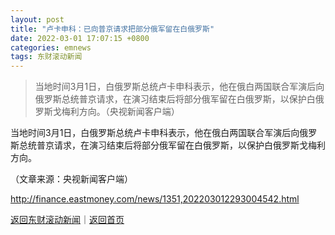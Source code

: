 ```yaml
---
layout: post
title: "卢卡申科：已向普京请求把部分俄军留在白俄罗斯"
date: 2022-03-01 17:07:15 +0800
categories: emnews
tags: 东财滚动新闻
---
```

> 当地时间3月1日，白俄罗斯总统卢卡申科表示，他在俄白两国联合军演后向俄罗斯总统普京请求，在演习结束后将部分俄军留在白俄罗斯，以保护白俄罗斯戈梅利方向。（央视新闻客户端）

<p>当地时间3月1日，白俄罗斯总统卢卡申科表示，他在俄白两国联合军演后向俄罗斯总统普京请求，在演习结束后将部分俄军留在白俄罗斯，以保护白俄罗斯戈梅利方向。</p><p class="em_media">（文章来源：央视新闻客户端）</p>

<http://finance.eastmoney.com/news/1351,202203012293004542.html>

[返回东财滚动新闻](//finews.withounder.com/emnews/)｜[返回首页](//finews.withounder.com/)